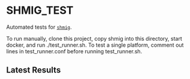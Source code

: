 SHMIG_TEST
=================

Automated tests for [`shmig`](https://github.com/mbucc/shmig/blob/master/shmig).

To run manually, clone this project, copy shmig into this directory, start
docker, and run ./test_runner.sh.  To test a single platform, comment out
lines in test_runner.conf before running test_runner.sh.


Latest Results
-----------------

